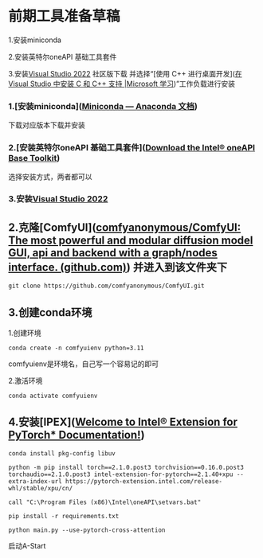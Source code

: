 # 前期工具准备草稿

1.安装miniconda

2.安装英特尔oneAPI 基础工具套件

3.安装[Visual Studio 2022](https://visualstudio.microsoft.com/zh-hans/vs) 社区版下载  并选择“[使用 C++ 进行桌面开发]([在 Visual Studio 中安装 C 和 C++ 支持 |Microsoft 学习](https://learn.microsoft.com/en-us/cpp/build/vscpp-step-0-installation?view=msvc-170#step-4---choose-workloads))”工作负载进行安装

### 1.[安装miniconda]([Miniconda — Anaconda 文档](https://docs.anaconda.com/miniconda/))

下载对应版本下载并安装

### 2.[安装英特尔oneAPI 基础工具套件]([Download the Intel® oneAPI Base Toolkit](https://www.intel.cn/content/www/cn/zh/developer/tools/oneapi/base-toolkit-download.html))

选择安装方式，两者都可以

### 3.安装[Visual Studio 2022](https://visualstudio.microsoft.com/zh-hans/vs)

## 2.克隆[ComfyUI]([comfyanonymous/ComfyUI: The most powerful and modular diffusion model GUI, api and backend with a graph/nodes interface. (github.com)](https://github.com/comfyanonymous/ComfyUI)) 并进入到该文件夹下

```
git clone https://github.com/comfyanonymous/ComfyUI.git
```

## 3.创建conda环境

1.创建环境

```
conda create -n comfyuienv python=3.11
```

comfyuienv是环境名，自己写一个容易记的即可

2.激活环境

```
conda activate comfyuienv
```

## 4.安装[IPEX]([Welcome to Intel® Extension for PyTorch* Documentation!](https://intel.github.io/intel-extension-for-pytorch/index.html#installation?platform=gpu))

```
conda install pkg-config libuv
```

```
python -m pip install torch==2.1.0.post3 torchvision==0.16.0.post3 torchaudio==2.1.0.post3 intel-extension-for-pytorch==2.1.40+xpu --extra-index-url https://pytorch-extension.intel.com/release-whl/stable/xpu/cn/
```

```
call "C:\Program Files (x86)\Intel\oneAPI\setvars.bat"
```

```
pip install -r requirements.txt
```

```
python main.py --use-pytorch-cross-attention
```

启动A-Start